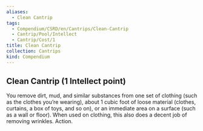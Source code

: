 ```yaml
---
aliases:
  - Clean Cantrip
tags:
  - Compendium/CSRD/en/Cantrips/Clean-Cantrip
  - Cantrip/Pool/Intellect
  - Cantrip/Cost/1
title: Clean Cantrip
collection: Cantrips
kind: Compendium
---
```

## Clean Cantrip (1 Intellect point)
You remove dirt, mud, and similar substances from one set of clothing (such as the clothes you’re wearing), about 1 cubic foot of loose material (clothes, curtains, a box of toys, and so on), or an immediate area on a surface (such as a wall or floor). When used on clothing, this also does a decent job of removing wrinkles. Action. 

